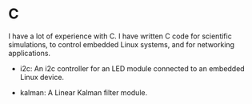 # C

I have a lot of experience with C. I have written C code for scientific simulations, to control embedded Linux systems, and for networking applications.

* i2c: An i2c controller for an LED module connected to an embedded Linux device.

* kalman: A Linear Kalman filter module.
